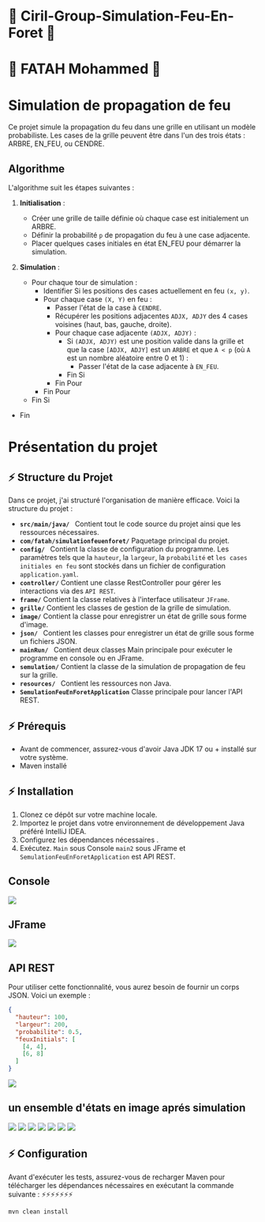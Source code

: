 # 🌱 Ciril-Group-Simulation-Feu-En-Foret 🌱
# 👋 FATAH Mohammed 👋
# Simulation de propagation de feu

Ce projet simule la propagation du feu dans une grille en utilisant un modèle probabiliste. Les cases de la grille peuvent être dans l'un des trois états : ARBRE, EN_FEU, ou CENDRE.

## Algorithme

L'algorithme suit les étapes suivantes :

1. **Initialisation** :
    - Créer une grille de taille définie où chaque case est initialement un ARBRE.
    - Définir la probabilité `p` de propagation du feu à une case adjacente.
    - Placer quelques cases initiales en état EN_FEU pour démarrer la simulation.

2. **Simulation** :
    - Pour chaque tour de simulation :
        - Identifier Si les positions des cases actuellement en feu `(x, y)`.
        - Pour chaque case `(X, Y)` en feu :
            - Passer l'état de la case à `CENDRE`.
            - Récupérer les positions adjacentes `ADJX, ADJY` des 4 cases voisines (haut, bas, gauche, droite).
            - Pour chaque case adjacente `(ADJX, ADJY)` :
                - Si `(ADJX, ADJY)` est une position valide dans la grille et que la case `[ADJX, ADJY]` est un `ARBRE` et que `A < p` (où `A` est un nombre aléatoire entre 0 et 1) :
                    - Passer l'état de la case adjacente à `EN_FEU`.
                - Fin Si
            - Fin Pour
        - Fin Pour
    - Fin Si
- Fin

# Présentation du projet 


## ⚡ Structure du Projet

Dans ce projet, j'ai structuré l'organisation de manière efficace. Voici la structure du projet :

- **`src/main/java/ `** Contient tout le code source du projet ainsi que les ressources nécessaires.
- **`com/fatah/simulationfeuenforet/`**  Paquetage principal du projet.
- **`config/ `** Contient la classe de configuration du programme. Les paramètres tels que la `hauteur`, la `largeur`, la `probabilité` et `les cases initiales en feu` sont stockés dans un fichier de configuration `application.yaml`.
- **`controller/`**  Contient une classe RestController pour gérer les interactions via des `API REST`.
- **`frame/`**  Contient la classe relatives à l'interface utilisateur `JFrame`.
- **`grille/`**  Contient les classes de gestion de la grille de simulation.
- **`image/`**  Contient la classe pour enregistrer un état de grille sous forme d'image.
- **`json/ `** Contient les classes pour enregistrer un état de grille sous forme un fichiers JSON.
- **`mainRun/ `** Contient deux classes Main principale pour exécuter le programme en console ou en JFrame.
- **`semulation/`**  Contient la classe de la simulation de propagation de feu sur la grille.
- **`resources/ `** Contient les ressources non Java.
- **`SemulationFeuEnForetApplication`** Classe principale pour lancer l'API REST.


## ⚡ Prérequis

- Avant de commencer, assurez-vous d'avoir Java JDK 17 ou + installé sur votre système.
- Maven installé

## ⚡ Installation

1. Clonez ce dépôt sur votre machine locale.
2. Importez le projet dans votre environnement de développement Java préféré IntelliJ IDEA.
3. Configurez les dépendances nécessaires .
4. Exécutez. `Main` sous Console `main2` sous JFrame et `SemulationFeuEnForetApplication` est API REST.

## Console
![](https://github.com/fatahmohammed/Ciril-Group-Semulation-Feu-Foret/blob/main/Simulation%20sous%20console.png)
## JFrame
![](https://github.com/fatahmohammed/Ciril-Group-Semulation-Feu-Foret/blob/main/Simulation%20sous%20JFrame.png)
## API REST 
Pour utiliser cette fonctionnalité, vous aurez besoin de fournir un corps JSON. Voici un exemple :
```json
{
  "hauteur": 100,
  "largeur": 200,
  "probabilite": 0.5,
  "feuxInitials": [
    [4, 4],
    [6, 8]
  ]
}
```
![](https://github.com/fatahmohammed/Ciril-Group-Semulation-Feu-Foret/blob/main/Simulation%20sous%20API%20REST.png)

## un ensemble d'états en image aprés simulation  
![](https://github.com/fatahmohammed/Ciril-Group-Semulation-Feu-Foret/blob/main/Etat%20140.png)
![](https://github.com/fatahmohammed/Ciril-Group-Semulation-Feu-Foret/blob/main/Etat%20141.png)
![](https://github.com/fatahmohammed/Ciril-Group-Semulation-Feu-Foret/blob/main/Etat%20142.png)
![](https://github.com/fatahmohammed/Ciril-Group-Semulation-Feu-Foret/blob/main/Etat%20143.png)
![](https://github.com/fatahmohammed/Ciril-Group-Semulation-Feu-Foret/blob/main/Etat%20144.png)
![](https://github.com/fatahmohammed/Ciril-Group-Semulation-Feu-Foret/blob/main/Etat%20145.png)
![](https://github.com/fatahmohammed/Ciril-Group-Semulation-Feu-Foret/blob/main/Etat%20160.png)

## ⚡ Configuration

Avant d'exécuter les tests, assurez-vous de recharger Maven pour télécharger les dépendances nécessaires en exécutant la
commande suivante :
⚡⚡⚡⚡⚡⚡⚡
```bash
mvn clean install 





